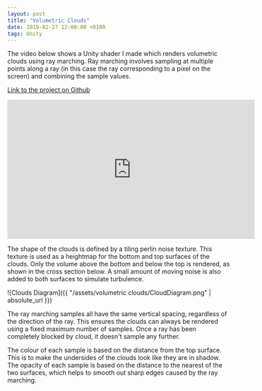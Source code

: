 ```yaml
---
layout: post
title: "Volumetric Clouds"
date: 2019-02-27 12:00:00 +0100
tags: Unity
---
```


The video below shows a Unity shader I made which renders volumetric clouds using ray marching. Ray marching involves sampling at multiple points along a ray (in this case the ray corresponding to a pixel on the screen) and combining the sample values.

[Link to the project on Github][Github-repository]

<iframe width="560" height="315" src="https://www.youtube-nocookie.com/embed/8TF5hiHlf7w?rel=0" frameborder="0" allow="accelerometer; autoplay; encrypted-media; gyroscope; picture-in-picture" allowfullscreen></iframe>    

The shape of the clouds is defined by a tiling perlin noise texture. This texture is used as a heightmap for the bottom and top surfaces of the clouds. Only the volume above the bottom and below the top is rendered, as shown in the cross section below. A small amount of moving noise is also added to both surfaces to simulate turbulence.

![Clouds Diagram]({{ "/assets/volumetric clouds/CloudDiagram.png" | absolute_url }})

The ray marching samples all have the same vertical spacing, regardless of the direction of the ray. This ensures the clouds can always be rendered using a fixed maximum number of samples. Once a ray has been completely blocked by cloud, it doesn't sample any further.

The colour of each sample is based on the distance from the top surface. This is to make the undersides of the clouds look like they are in shadow. The opacity of each sample is based on the distance to the nearest of the two surfaces, which helps to smooth out sharp edges caused by the ray marching.

[Github-repository]: https://github.com/mattstark256/volumetric-clouds